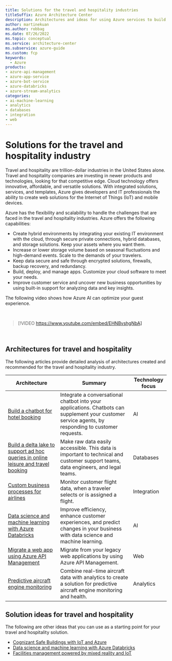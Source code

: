```yaml
---
title: Solutions for the travel and hospitality industries 
titleSuffix: Azure Architecture Center
description: Architectures and ideas for using Azure services to build solutions in the travel and hospitality industries.
author: martinekuan
ms.author: robbag
ms.date: 07/26/2022
ms.topic: conceptual
ms.service: architecture-center
ms.subservice: azure-guide
ms.custom: fcp 
keywords:
  - Azure
products:
- azure-api-management
- azure-app-service
- azure-bot-service
- azure-databricks
- azure-stream-analytics
categories:
- ai-machine-learning
- analytics
- databases
- integration
- web
---
```


# Solutions for the travel and hospitality industry

Travel and hospitality are trillion-dollar industries in the United States alone. Travel and hospitality companies are investing in newer products and technologies, looking for that competitive edge. Cloud technology offers innovative, affordable, and versatile solutions. With integrated solutions, services, and templates, Azure gives developers and IT professionals the ability to create web solutions for the Internet of Things (IoT) and mobile devices.

Azure has the flexibility and scalability to handle the challenges that are faced in the travel and hospitality industries.  Azure offers the following capabilities:

- Create hybrid environments by integrating your existing IT environment with the cloud, through secure private connections, hybrid databases, and storage solutions. Keep your assets where you want them.
- Increase or lower storage volume based on seasonal fluctuations and high-demand events. Scale to the demands of your travelers.
- Keep data secure and safe through encrypted solutions, firewalls, backup recovery, and redundancy.
- Build, deploy, and manage apps.  Customize your cloud software to meet your needs.
- Improve customer service and uncover new business opportunities by using built-in support for analyzing data and key insights.

The following video shows how Azure AI can optimize your guest experience.

<BR>

<!-- markdownlint-disable MD034 -->

> [!VIDEO https://www.youtube.com/embed/EHNBvshgNbA]

<!-- markdownlint-enable MD034 -->

<BR>

## Architectures for travel and hospitality

The following articles provide detailed analysis of architectures created and recommended for the travel and hospitality industry.

| Architecture | Summary | Technology focus
| ------- | ------- | ------- |
|[Build a chatbot for hotel booking](../example-scenario/ai/commerce-chatbot.yml)|Integrate a conversational chatbot into your applications. Chatbots can supplement your customer service agents, by responding to customer requests.|AI|
|[Build a delta lake to support ad hoc queries in online leisure and travel booking](../solution-ideas/articles/build-data-lake-support-adhoc-queries-online.yml)|Make raw data easily accessible. This data is important to technical and customer support teams, data engineers, and legal teams.|Databases|
|[Custom business processes for airlines](../solution-ideas/articles/custom-business-processes.yml)|Monitor customer flight data, when a traveler selects or is assigned a flight.|Integration|
|[Data science and machine learning with Azure Databricks](../solution-ideas/articles/azure-databricks-data-science-machine-learning.yml)|Improve efficiency, enhance customer experiences, and predict changes in your business with data science and machine learning.|AI|
|[Migrate a web app using Azure API Management](../example-scenario/apps/apim-api-scenario.yml)|Migrate from your legacy web applications by using Azure API Management.|Web|
|[Predictive aircraft engine monitoring](../solution-ideas/articles/aircraft-engine-monitoring-for-predictive-maintenance-in-aerospace.yml)|Combine real-time aircraft data with analytics to create a solution for predictive aircraft engine monitoring and health.|Analytics|

## Solution ideas for travel and hospitality

The following are other ideas that you can use as a starting point for your travel and hospitality solution.

- [Cognizant Safe Buildings with IoT and Azure](../solution-ideas/articles/safe-buildings.yml)
- [Data science and machine learning with Azure Databricks](../solution-ideas/articles/azure-databricks-data-science-machine-learning.yml)
- [Facilities management powered by mixed reality and IoT](../solution-ideas/articles/facilities-management-powered-by-mixed-reality-and-iot.yml)

